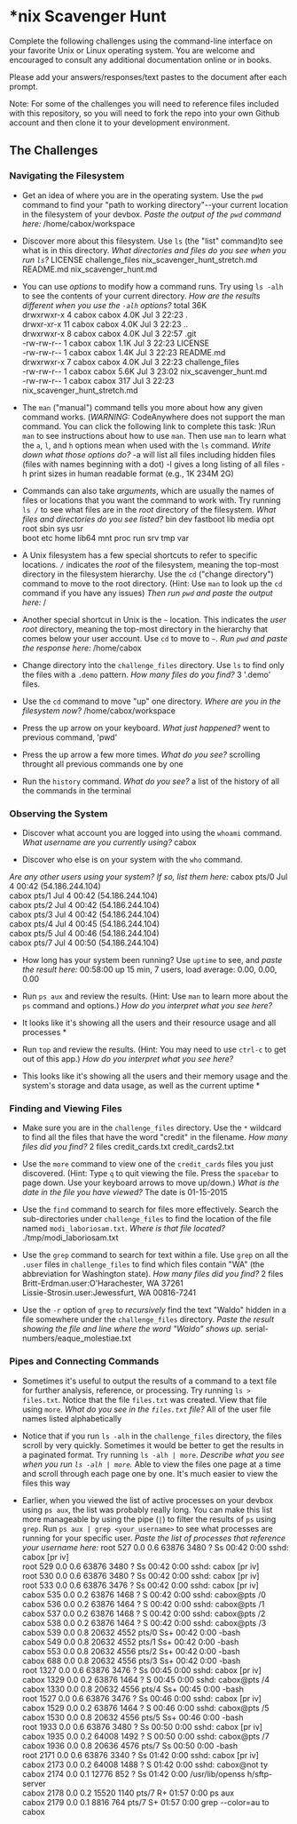 # *nix Scavenger Hunt

Complete the following challenges using the command-line interface on your favorite
Unix or Linux operating system. You are welcome and encouraged to consult any
additional documentation online or in books.

Please add your answers/responses/text pastes to the document after each prompt.

Note: For some of the challenges you will need to reference files included with
this repository, so you will need to fork the repo into your own Github account
and then clone it to your development environment.

## The Challenges

### Navigating the Filesystem

* Get an idea of where you are in the operating system. Use the `pwd` command to find your "path to working directory"--your current location in the filesystem of your devbox. *Paste the output of the `pwd` command here:* 
/home/cabox/workspace  

* Discover more about this filesystem. Use `ls` (the "list" command)to see what is in this directory. *What directories and files do you see when you run `ls`?* 
LICENSE    challenge_files        nix_scavenger_hunt_stretch.md    README.md  nix_scavenger_hunt.md

* You can use *options* to modify how a command runs. Try using `ls -alh` to see the contents of your current directory. *How are the results different when you use the `-alh` options?* total 36K                                                                      
drwxrwxr-x  4 cabox cabox 4.0K Jul  3 22:23 .                                   
drwxr-xr-x 11 cabox cabox 4.0K Jul  3 22:23 ..                                  
drwxrwxr-x  8 cabox cabox 4.0K Jul  3 22:57 .git                                
-rw-rw-r--  1 cabox cabox 1.1K Jul  3 22:23 LICENSE                             
-rw-rw-r--  1 cabox cabox 1.4K Jul  3 22:23 README.md                           
drwxrwxr-x  7 cabox cabox 4.0K Jul  3 22:23 challenge_files                     
-rw-rw-r--  1 cabox cabox 5.6K Jul  3 23:02 nix_scavenger_hunt.md               
-rw-rw-r--  1 cabox cabox  317 Jul  3 22:23 nix_scavenger_hunt_stretch.md

* The `man` ("manual") command tells you more about how any given command works. (*WARNING:* CodeAnywhere does not support the man command. You can click the following link to complete this task: )Run `man` to see instructions about how to use `man`. Then use `man` to learn what the `a`, `l`, and `h` options mean when used with the `ls` command. *Write down what those options do?* 
-a will list all files including hidden files (files with names beginning with a dot)
-l gives a long listing of all files
-h print sizes in human readable format (e.g., 1K 234M 2G)

* Commands can also take *arguments*, which are usually the names of files or locations that you want the command to work with. Try running `ls /` to see what files are in the *root* directory of the filesystem. *What files and directories do you see listed?*
bin   dev  fastboot  lib    media  opt   root  sbin  sys  usr                   
boot  etc  home      lib64  mnt    proc  run   srv   tmp  var

* A Unix filesystem has a few special shortcuts to refer to specific locations. `/` indicates the *root* of the filesystem, meaning the top-most directory in the filesystem hierarchy. Use the `cd` ("change directory") command to move to the root directory. (Hint: Use `man` to look up the `cd` command if you have any issues) *Then run `pwd` and paste the output here:*
/

* Another special shortcut in Unix is the `~` location. This indicates the *user root* directory, meaning the top-most directory in the hierarchy that comes below your user account. Use `cd` to move to `~`. *Run `pwd` and paste the response here:*
/home/cabox                                                                     

* Change directory into the `challenge_files` directory. Use `ls` to find only the files with a `.demo` pattern. *How many files do you find?* 
3 '.demo' files.

* Use the `cd` command to move "up" one directory. *Where are you in the filesystem now?*
/home/cabox/workspace

* Press the up arrow on your keyboard. *What just happened?*
went to previous command, 'pwd'

* Press the up arrow a few more times. *What do you see?*
scrolling throught all previous commands one by one

* Run the `history` command. *What do you see?*
a list of the history of all the commands in the terminal

### Observing the System

* Discover what account you are logged into using the `whoami` command. *What username are you currently using?*
cabox

* Discover who else is on your system with the `who` command.

*Are any other users using your system? If so, list them here:*
cabox    pts/0        Jul  4 00:42 (54.186.244.104)                             
cabox    pts/1        Jul  4 00:42 (54.186.244.104)                             
cabox    pts/2        Jul  4 00:42 (54.186.244.104)                             
cabox    pts/3        Jul  4 00:42 (54.186.244.104)                             
cabox    pts/4        Jul  4 00:45 (54.186.244.104)                             
cabox    pts/5        Jul  4 00:46 (54.186.244.104)                             
cabox    pts/7        Jul  4 00:50 (54.186.244.104)


* How long has your system been running? Use `uptime` to see, and *paste the result here:*
 00:58:00 up 15 min,  7 users,  load average: 0.00, 0.00, 0.00                  

* Run `ps aux` and review the results. (Hint: Use `man` to learn more about the `ps` command and options.) *How do you interpret what you see here?* 
* It looks like it's showing all the users and their resource usage and all processes *

* Run `top` and review the results. (Hint: You may need to use `ctrl-c` to get out of this app.) *How do you interpret what you see here?*
* This looks like it's showing all the users and their memory usage and the system's storage and data usage, as well as the current uptime *

### Finding and Viewing Files

* Make sure you are in the `challenge_files` directory. Use the `*` wildcard to find all the files that have the word "credit" in the filename. *How many files did you find?*
2 files credit_cards.txt  credit_cards2.txt

* Use the `more` command to view one of the `credit_cards` files you just discovered. (Hint: Type `q` to quit viewing the file. Press the `spacebar` to page down. Use your keyboard arrows to move up/down.) *What is the date in the file you have viewed?*
The date is 01-15-2015

* Use the `find` command to search for files more effectively. Search the sub-directories under `challenge_files` to find the location of the file named `modi_laboriosam.txt`. *Where is that file located?*
./tmp/modi_laboriosam.txt
 
* Use the `grep` command to search for text within a file. Use `grep` on all the `.user` files in `challenge_files` to find which files contain "WA" (the abbreviation for Washington state). *How many files did you find?* 
2 files 
Britt-Erdman.user:O'Harachester, WA 37261                                       
Lissie-Strosin.user:Jewessfurt, WA 00816-7241

* Use the `-r` option of `grep` to *recursively* find the text "Waldo" hidden in a file somewhere under the `challenge_files` directory. *Paste the result showing the file and line where the word "Waldo" shows up.*
serial-numbers/eaque_molestiae.txt

### Pipes and Connecting Commands

* Sometimes it's useful to output the results of a command to a text file for further analysis, reference, or processing. Try running `ls > files.txt`. Notice that the file `files.txt` was created. View that file using `more`. *What do you see in the `files.txt` file?*
All of the user file names listed alphabetically

* Notice that if you run `ls -alh` in the `challenge_files` directory, the files scroll by very quickly. Sometimes it would be better to get the results in a paginated format. Try running `ls -alh | more`. *Describe what you see when you run `ls -alh | more`.*
Able to view the files one page at a time and scroll through each page one by one. It's much easier to view the files this way
 
* Earlier, when you viewed the list of active processes on your devbox using `ps aux`, the list was probably really long. You can make this list more manageable by using the pipe (`|`) to filter the results of `ps` using `grep`. Run `ps aux | grep <your_username>` to see what processes are running for your specific user. *Paste the list of processes that reference your username here:*
root       527  0.0  0.6  63876  3480 ?        Ss   00:42   0:00 sshd: cabox [pr
iv]                                                                             
root       529  0.0  0.6  63876  3480 ?        Ss   00:42   0:00 sshd: cabox [pr
iv]                                                                             
root       530  0.0  0.6  63876  3480 ?        Ss   00:42   0:00 sshd: cabox [pr
iv]                                                                             
root       533  0.0  0.6  63876  3476 ?        Ss   00:42   0:00 sshd: cabox [pr
iv]                                                                             
cabox      535  0.0  0.2  63876  1468 ?        S    00:42   0:00 sshd: cabox@pts
/0                                                                              
cabox      536  0.0  0.2  63876  1464 ?        S    00:42   0:00 sshd: cabox@pts
/1                                                                              
cabox      537  0.0  0.2  63876  1468 ?        S    00:42   0:00 sshd: cabox@pts
/2                                                                              
cabox      538  0.0  0.2  63876  1464 ?        S    00:42   0:00 sshd: cabox@pts
/3                                                                              
cabox      539  0.0  0.8  20632  4552 pts/0    Ss+  00:42   0:00 -bash          
cabox      549  0.0  0.8  20632  4552 pts/1    Ss+  00:42   0:00 -bash          
cabox      553  0.0  0.8  20632  4556 pts/2    Ss+  00:42   0:00 -bash          
cabox      688  0.0  0.8  20632  4556 pts/3    Ss+  00:42   0:00 -bash          
root      1327  0.0  0.6  63876  3476 ?        Ss   00:45   0:00 sshd: cabox [pr
iv]                                                                             
cabox     1329  0.0  0.2  63876  1464 ?        S    00:45   0:00 sshd: cabox@pts
/4                                                                              
cabox     1330  0.0  0.8  20632  4556 pts/4    Ss+  00:45   0:00 -bash          
root      1527  0.0  0.6  63876  3476 ?        Ss   00:46   0:00 sshd: cabox [pr
iv]                                                                             
cabox     1529  0.0  0.2  63876  1464 ?        S    00:46   0:00 sshd: cabox@pts
/5                                                                              
cabox     1530  0.0  0.8  20632  4556 pts/5    Ss+  00:46   0:00 -bash          
root      1933  0.0  0.6  63876  3480 ?        Ss   00:50   0:00 sshd: cabox [pr
iv]                                                                             
cabox     1935  0.0  0.2  64008  1492 ?        S    00:50   0:00 sshd: cabox@pts
/7                                                                              
cabox     1936  0.0  0.8  20636  4576 pts/7    Ss   00:50   0:00 -bash          
root      2171  0.0  0.6  63876  3340 ?        Ss   01:42   0:00 sshd: cabox [pr
iv]                                                                             
cabox     2173  0.0  0.2  64008  1488 ?        S    01:42   0:00 sshd: cabox@not
ty                                                                              
cabox     2174  0.0  0.1  12776   852 ?        Ss   01:42   0:00 /usr/lib/openss
h/sftp-server                                                                   
cabox     2178  0.0  0.2  15520  1140 pts/7    R+   01:57   0:00 ps aux         
cabox     2179  0.0  0.1   8816   764 pts/7    S+   01:57   0:00 grep --color=au
to cabox                              
